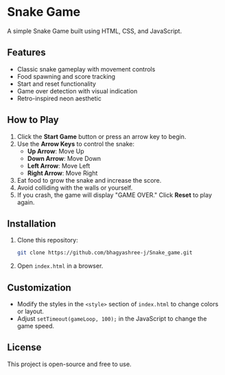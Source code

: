 # Snake Game

A simple Snake Game built using HTML, CSS, and JavaScript.

## Features
- Classic snake gameplay with movement controls
- Food spawning and score tracking
- Start and reset functionality
- Game over detection with visual indication
- Retro-inspired neon aesthetic

## How to Play
1. Click the **Start Game** button or press an arrow key to begin.
2. Use the **Arrow Keys** to control the snake:
   - **Up Arrow**: Move Up
   - **Down Arrow**: Move Down
   - **Left Arrow**: Move Left
   - **Right Arrow**: Move Right
3. Eat food to grow the snake and increase the score.
4. Avoid colliding with the walls or yourself.
5. If you crash, the game will display "GAME OVER." Click **Reset** to play again.

## Installation
1. Clone this repository:
   ```sh
   git clone https://github.com/bhagyashree-j/Snake_game.git
   ```
2. Open `index.html` in a browser.

## Customization
- Modify the styles in the `<style>` section of `index.html` to change colors or layout.
- Adjust `setTimeout(gameLoop, 100);` in the JavaScript to change the game speed.

## License
This project is open-source and free to use.

